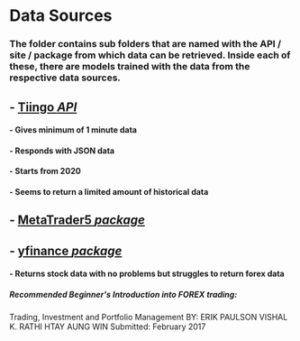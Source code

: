 # Data Sources
### The folder contains sub folders that are named with the API / site / package from which data can be retrieved. Inside each of these, there are models trained with the data from the respective data sources.

## - <u>Tiingo *API*</u>
####    - Gives minimum of 1 minute data
####    - Responds with JSON data
####    - Starts from 2020
####    - Seems to return a limited amount of historical data



## - <u>MetaTrader5 *package*</u>
## - <u>yfinance *package*</u>
####    - Returns stock data with no problems but struggles to return forex data

##### Recommended Beginner's Introduction into FOREX trading:
Trading, Investment and Portfolio 
Management
BY:
ERIK PAULSON
VISHAL K. RATHI
HTAY AUNG WIN
Submitted: February 2017

